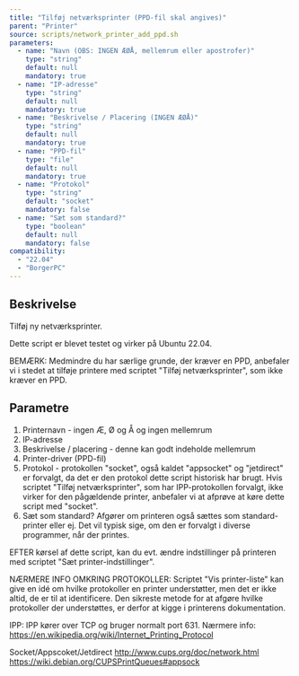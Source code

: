 ```yaml
---
title: "Tilføj netværksprinter (PPD-fil skal angives)"
parent: "Printer"
source: scripts/network_printer_add_ppd.sh
parameters:
  - name: "Navn (OBS: INGEN ÆØÅ, mellemrum eller apostrofer)"
    type: "string"
    default: null
    mandatory: true
  - name: "IP-adresse"
    type: "string"
    default: null
    mandatory: true
  - name: "Beskrivelse / Placering (INGEN ÆØÅ)"
    type: "string"
    default: null
    mandatory: true
  - name: "PPD-fil"
    type: "file"
    default: null
    mandatory: true
  - name: "Protokol"
    type: "string"
    default: "socket"
    mandatory: false
  - name: "Sæt som standard?"
    type: "boolean"
    default: null
    mandatory: false
compatibility:  
  - "22.04"
  - "BorgerPC"
---
```


## Beskrivelse
Tilføj ny netværksprinter.

Dette script er blevet testet og virker på Ubuntu 22.04.

BEMÆRK: Medmindre du har særlige grunde, der kræver en PPD, anbefaler vi i stedet at tilføje printere med scriptet "Tilføj netværksprinter", som ikke kræver en PPD.

## Parametre
1. Printernavn - ingen Æ, Ø og Å og ingen mellemrum
2. IP-adresse
3. Beskrivelse / placering  - denne kan godt indeholde mellemrum
4. Printer-driver (PPD-fil)
5. Protokol - protokollen "socket", også kaldet "appsocket" og "jetdirect" er forvalgt, da det er den protokol dette script historisk har brugt. 
  Hvis scriptet "Tilføj netværksprinter", som har IPP-protokollen forvalgt, ikke virker for den pågældende printer, anbefaler vi at afprøve at køre dette script med "socket".
6. Sæt som standard? Afgører om printeren også sættes som standard-printer eller ej. Det vil typisk sige, om den er forvalgt i diverse programmer, når der printes.

EFTER kørsel af dette script, kan du evt. ændre indstillinger på printeren med scriptet "Sæt printer-indstillinger".

NÆRMERE INFO OMKRING PROTOKOLLER:
Scriptet "Vis printer-liste" kan give en idé om hvilke protokoller en printer understøtter, men det er ikke altid, de er til at identificere. Den sikreste metode for at afgøre hvilke protokoller der understøttes, er derfor at kigge i printerens dokumentation.

IPP:
IPP  kører over TCP og bruger normalt port 631.
Nærmere info: https://en.wikipedia.org/wiki/Internet_Printing_Protocol

Socket/Appscoket/Jetdirect
http://www.cups.org/doc/network.html
https://wiki.debian.org/CUPSPrintQueues#appsock


